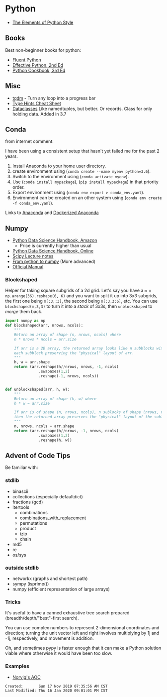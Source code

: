 # Python

- [The Elements of Python Style](https://github.com/amontalenti/elements-of-python-style)

## Books

Best non-beginner books for python:

- [Fluent
  Python](https://www.amazon.com/Fluent-Python-Concise-Effective-Programming/dp/1491946008)
- [Effective Python, 2nd
  Ed](https://www.amazon.com/Effective-Python-Specific-Software-Development/dp/0134853989)
- [Python Cookbook, 3rd
  Ed](https://www.amazon.com/Python-Cookbook-Third-David-Beazley/dp/1449340377)

## Misc

- [tqdm](https://github.com/tqdm/tqdm) - Turn any loop into a progress bar
- [Type Hints Cheat
  Sheet](https://mypy.readthedocs.io/en/latest/cheat_sheet_py3.html)
- [Dataclasses](https://docs.python.org/3/library/dataclasses.html) Like
  namedtuples, but better. Or records. Class for only holding data. Added in
  3.7

## Conda

from internet comment:

I have been using a consistent setup that hasn't yet failed me for the past 2 years.

1. Install Anaconda to your home user directory.
2. create environment using (`conda create --name myenv python=3.6`).
3. Switch to the environment using (`conda activate myenv`).
4. Use (`conda install mypackage`), (`pip install mypackage`) in that priority
   order.
5. Export environment using (`conda env export > conda_env.yaml`).
6. Environment can be created on an other system using (`conda env create -f conda_env.yaml`).

Links to [Anaconda](https://www.anaconda.com/distribution/#download-section)
and [Dockerized
Anaconda](https://docs.anaconda.com/anaconda/user-guide/tasks/docker/)

## Numpy

- [Python Data Science Handbook,
  Amazon](https://www.amazon.com/Python-Data-Science-Handbook-Essential/dp/1491912057)
  - Price is currently higher than usual
- [Python Data Science Handbook,
  Online](https://jakevdp.github.io/PythonDataScienceHandbook/)
- [Scipy Lecture notes](https://scipy-lectures.org/intro/)
- [From python to
  numpy](https://www.labri.fr/perso/nrougier/from-python-to-numpy/) (More
  advanced)
- [Official Manual](https://docs.scipy.org/doc/numpy/index.html)

### Blockshaped

Helper for taking square subgrids of a 2d grid. Let's say you have
a `m = np.arange(36).reshape(6, 6)` and you want to split it up into 3x3 subgrids,
the first one being `m[:3,:3]`, the second being `m[:3,3:6]`, etc. You can use
`blockshaped(m,3,3)` to turn it into a _stack_ of 3x3s, then `unblockshaped`
to _merge_ them back.

```python
import numpy as np
def blockshaped(arr, nrows, ncols):
    """
    Return an array of shape (n, nrows, ncols) where
    n * nrows * ncols = arr.size

    If arr is a 2D array, the returned array looks like n subblocks with
    each subblock preserving the "physical" layout of arr.
    """
    h, w = arr.shape
    return (arr.reshape(h//nrows, nrows, -1, ncols)
               .swapaxes(1,2)
               .reshape(-1, nrows, ncols))


def unblockshaped(arr, h, w):
    """
    Return an array of shape (h, w) where
    h * w = arr.size

    If arr is of shape (n, nrows, ncols), n sublocks of shape (nrows, ncols),
    then the returned array preserves the "physical" layout of the sublocks.
    """
    n, nrows, ncols = arr.shape
    return (arr.reshape(h//nrows, -1, nrows, ncols)
               .swapaxes(1,2)
               .reshape(h, w))
```

## Advent of Code Tips

Be familiar with:

### stdlib

- binascii
- collections (especially defaultdict)
- fractions (gcd)
- itertools
  - combinations
  - combinations_with_replacement
  - permutations
  - product
  - izip
  - chain
- md5
- re
- os/sys

### outside stdlib

- networkx (graphs and shortest path)
- sympy (isprime())
- numpy (efficient representation of large arrays)

### Tricks

It's useful to have a canned exhaustive tree search prepared
(breadth/depth/"best"-first search).

You can use complex numbers to represent 2-dimensional coordinates and
direction; turning the unit vector left and right involves multiplying by 1j
and -1j, respectively, and movement is addition.

Oh, and sometimes pypy is faster enough that it can make a Python solution
viable where otherwise it would have been too slow.

### Examples

- [Norvig's AOC](https://github.com/norvig/pytudes/blob/master/ipynb/Advent%202017.ipynb)

```
Created:       Sun 17 Nov 2019 07:35:56 AM CST
Last Modified: Thu 16 Jan 2020 09:01:01 PM CST
```
